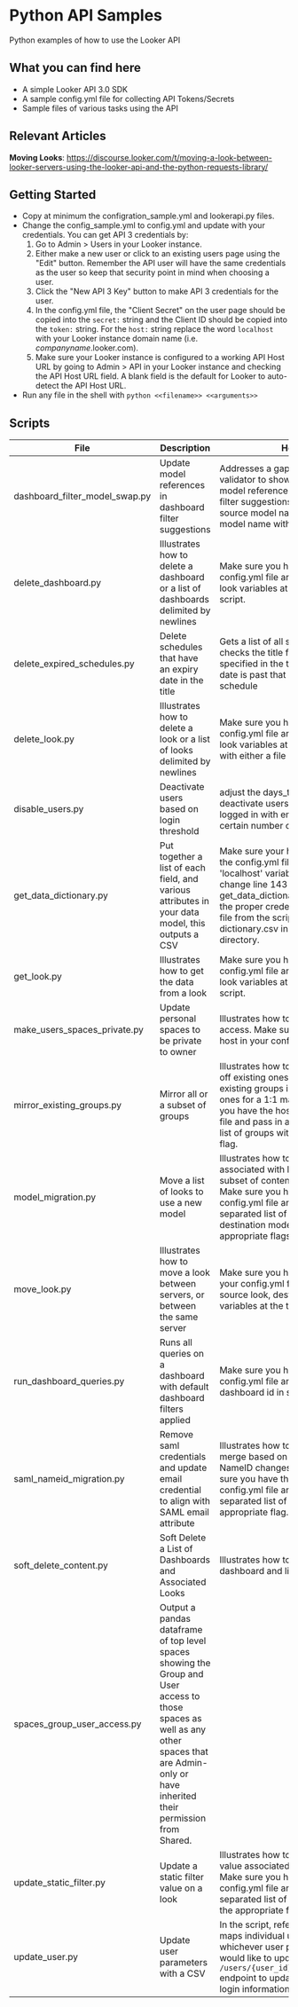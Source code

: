 # Python API Samples
Python examples of how to use the Looker API

## What you can find here
- A simple Looker API 3.0 SDK
- A sample config.yml file for collecting API Tokens/Secrets
- Sample files of various tasks using the API

## Relevant Articles
**Moving Looks**: https://discourse.looker.com/t/moving-a-look-between-looker-servers-using-the-looker-api-and-the-python-requests-library/

## Getting Started
- Copy at minimum the configration_sample.yml and lookerapi.py files.
- Change the config_sample.yml to config.yml and update with your credentials. You can get API 3 credentials by:
   1) Go to Admin > Users in your Looker instance.
   2) Either make a new user or click to an existing users page using the "Edit" button. Remember the API user will have the same credentials as the user so keep that security point in mind when choosing a user.
   3) Click the "New API 3 Key" button to make API 3 credentials for the user.
   4) In the config.yml file, the "Client Secret" on the user page should be copied into the `secret:` string and the Client ID should be copied into the `token:` string. For the `host:` string replace the word `localhost` with your Looker instance domain name (i.e. _companyname_.looker.com).
   5) Make sure your Looker instance is configured to a working API Host URL by going to Admin > API in your Looker instance and checking the API Host URL field. A blank field is the default for Looker to auto-detect the API Host URL.
- Run any file in the shell with `python <<filename>> <<arguments>>`

## Scripts

|File|Description|How to|
|----|----|----|
|dashboard_filter_model_swap.py|Update model references in dashboard filter suggestions| Addresses a gap in the content validator to show how to repoint model references tied to dashboard filter suggestions. Input dashboards, source model name and destination model name with |
|delete_dashboard.py|Illustrates how to delete a dashboard or a list of dashboards delimited by newlines|Make sure you have the host in your config.yml file and adjust the source look variables at the top of the script.|
|delete_expired_schedules.py|Delete schedules that have an expiry date in the title|Gets a list of all schedules and then checks the title for an expiry date specified in the title.  If the current date is past that date, delete the schedule|
|delete_look.py|Illustrates how to delete a look or a list of looks delimited by newlines|Make sure you have the host in your config.yml file and adjust the source look variables at the top of the script with either a file input or look id.|
|disable_users.py|Deactivate users based on login threshold|adjust the days_to_disable to deactivate users who have not logged in with email credentials for a certain number of days. |
|get_data_dictionary.py|Put together a list of each field, and various attributes in your data model, this outputs a CSV|Make sure your host is configured in the config.yml file. If you change the 'localhost' variable in config.yml also change line 143 of get_data_dictionary.py to reference the proper credentials. The output file from the script is named dictionary.csv in the repository directory.|
|get_look.py|Illustrates how to get the data from a look|Make sure you have the host in your config.yml file and adjust the source look variables at the top of the script.|
|make_users_spaces_private.py|Update personal spaces to be private to owner| Illustrates how to modify content access. Make sure you have the host in your config.yml file.|
|mirror_existing_groups.py|Mirror all or a subset of groups| Illustrates how to create new groups off existing ones and nest the existing groups in the newly created ones for a 1:1 mapping. Make sure you have the host in your config.yml file and pass in a comma separated list of groups with the appropriate flag. |
|model_migration.py|Move a list of looks to use a new model| Illustrates how to update queries associated with looks to migrate a subset of content to a new model. Make sure you have the host in your config.yml file and pass in a comma separated list of looks and destination model with the appropriate flags. |
|move_look.py|Illustrates how to move a look between servers, or between the same server|Make sure you have both hosts in your config.yml file and adjust the source look, destination space variables at the top of the script.|
|run_dashboard_queries.py|Runs all queries on a dashboard with default dashboard filters applied| Make sure you have the host in your config.yml file and set variable for dashboard id in script.|
|saml_nameid_migration.py|Remove saml credentials and update email credential to align with SAML email attribute| Illustrates how to allow for a re-merge based on email if the SAML NameID changes for users. Make sure you have the host in your config.yml file and pass in a comma separated list of users with the appropriate flag.|
|soft_delete_content.py|Soft Delete a List of Dashboards and Associated Looks| Illustrates how to soft delete a dashboard and linked looks. |
|spaces_group_user_access.py|Output a pandas dataframe of top level spaces showing the Group and User access to those spaces as well as any other spaces that are Admin-only or have inherited their permission from Shared. |
|update_static_filter.py|Update a static filter value on a look| Illustrates how to update a static value associated with a filter field. Make sure you have the host in your config.yml file and pass in a comma separated list of dashboards with the appropriate flag.|
|update_user.py|Update user parameters with a CSV| In the script, reference a CSV which maps individual user IDs to whichever user parameters you would like to update. Use the `/users/{user_id}/credentials_email` endpoint to update email/password login information.|
